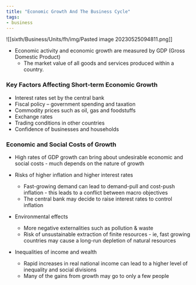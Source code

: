 ```yaml
---
title: "Economic Growth And The Business Cycle"
tags:
- business
---
```


![[sixth/Business/Units/fh/img/Pasted image 20230525094811.png]]

- Economic activity and economic growth are measured by GDP (Gross Domestic Product)
	- The market value of all goods and services produced within a country.

### Key Factors Affecting Short-term Economic Growth

- Interest rates set by the central bank
- Fiscal policy – government spending and taxation
- Commodity prices such as oil, gas and foodstuffs
- Exchange rates
- Trading conditions in other countries
- Confidence of businesses and households

### Economic and Social Costs of Growth


- High rates of GDP growth can bring about undesirable economic and social costs - much depends on the nature of growth

- Risks of higher inflation and higher interest rates
	- Fast-growing demand can lead to demand-pull and cost-push inflation - this leads to a conflict between macro objectives
	- The central bank may decide to raise interest rates to control inflation
- Environmental effects
	- More negative externalities such as pollution & waste
	- Risk of unsustainable extraction of finite resources - ie, fast growing countries may cause a long-run depletion of natural resources
- Inequalities of income and wealth
	- Rapid increases in real national income can lead to a higher level of inequality and social divisions
	- Many of the gains from growth may go to only a few people




‎‎